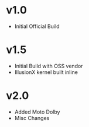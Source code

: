 
# v1.0
- Initial Official Build

# v1.5
- Initial Build with OSS vendor
- IllusionX kernel built inline

# v2.0
- Added Moto Dolby
- Misc Changes
